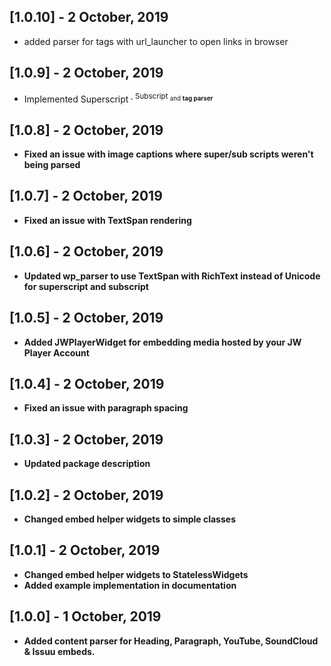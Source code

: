## [1.0.10] - 2 October, 2019

* added parser for <a> tags with url_launcher to open links in browser

## [1.0.9] - 2 October, 2019

* Implemented Superscript <sup>, Subscript <sub> and <strong> tag parser

## [1.0.8] - 2 October, 2019

* Fixed an issue with image captions where super/sub scripts weren't being parsed

## [1.0.7] - 2 October, 2019

* Fixed an issue with TextSpan rendering

## [1.0.6] - 2 October, 2019

* Updated wp_parser to use TextSpan with RichText instead of Unicode for superscript and subscript

## [1.0.5] - 2 October, 2019

* Added JWPlayerWidget for embedding media hosted by your JW Player Account

## [1.0.4] - 2 October, 2019

* Fixed an issue with paragraph spacing

## [1.0.3] - 2 October, 2019

* Updated package description

## [1.0.2] - 2 October, 2019

* Changed embed helper widgets to simple classes

## [1.0.1] - 2 October, 2019

* Changed embed helper widgets to StatelessWidgets
* Added example implementation in documentation

## [1.0.0] - 1 October, 2019

* Added content parser for Heading, Paragraph, YouTube, SoundCloud & Issuu embeds.
